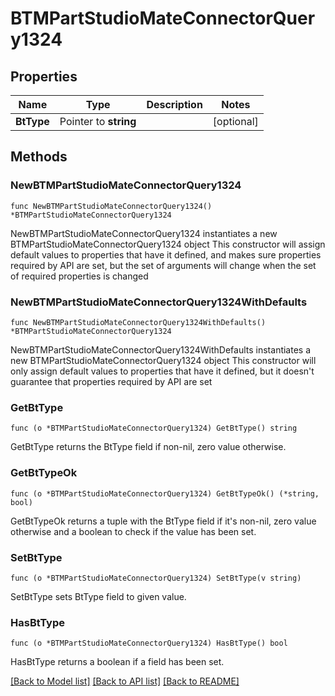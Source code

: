 # BTMPartStudioMateConnectorQuery1324

## Properties

Name | Type | Description | Notes
------------ | ------------- | ------------- | -------------
**BtType** | Pointer to **string** |  | [optional] 

## Methods

### NewBTMPartStudioMateConnectorQuery1324

`func NewBTMPartStudioMateConnectorQuery1324() *BTMPartStudioMateConnectorQuery1324`

NewBTMPartStudioMateConnectorQuery1324 instantiates a new BTMPartStudioMateConnectorQuery1324 object
This constructor will assign default values to properties that have it defined,
and makes sure properties required by API are set, but the set of arguments
will change when the set of required properties is changed

### NewBTMPartStudioMateConnectorQuery1324WithDefaults

`func NewBTMPartStudioMateConnectorQuery1324WithDefaults() *BTMPartStudioMateConnectorQuery1324`

NewBTMPartStudioMateConnectorQuery1324WithDefaults instantiates a new BTMPartStudioMateConnectorQuery1324 object
This constructor will only assign default values to properties that have it defined,
but it doesn't guarantee that properties required by API are set

### GetBtType

`func (o *BTMPartStudioMateConnectorQuery1324) GetBtType() string`

GetBtType returns the BtType field if non-nil, zero value otherwise.

### GetBtTypeOk

`func (o *BTMPartStudioMateConnectorQuery1324) GetBtTypeOk() (*string, bool)`

GetBtTypeOk returns a tuple with the BtType field if it's non-nil, zero value otherwise
and a boolean to check if the value has been set.

### SetBtType

`func (o *BTMPartStudioMateConnectorQuery1324) SetBtType(v string)`

SetBtType sets BtType field to given value.

### HasBtType

`func (o *BTMPartStudioMateConnectorQuery1324) HasBtType() bool`

HasBtType returns a boolean if a field has been set.


[[Back to Model list]](../README.md#documentation-for-models) [[Back to API list]](../README.md#documentation-for-api-endpoints) [[Back to README]](../README.md)


